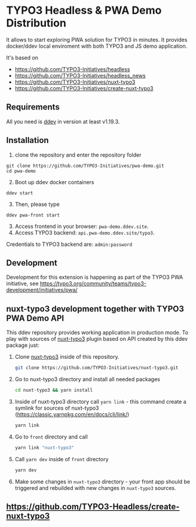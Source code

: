 # TYPO3 Headless & PWA Demo Distribution
It allows to start exploring PWA solution for TYPO3 in minutes.
It provides docker/ddev local enviroment with both TYPO3 and JS demo application.

It's based on

- https://github.com/TYPO3-Initiatives/headless
- https://github.com/TYPO3-Initiatives/headless_news
- https://github.com/TYPO3-Initiatives/nuxt-typo3
- https://github.com/TYPO3-Initiatives/create-nuxt-typo3


## Requirements
All you need is [ddev](https://ddev.readthedocs.io/en/stable/) in version at least v1.19.3.

## Installation

1) clone the repository and enter the repository folder

```
git clone https://github.com/TYPO3-Initiatives/pwa-demo.git
cd pwa-demo
```

2) Boot up ddev docker containers

```
ddev start
```

3) Then, please type
```
ddev pwa-front start
```
3) Access frontend in your browser: ```pwa-demo.ddev.site```.
4) Access TYPO3 backend: ```api.pwa-demo.ddev.site/typo3```.

Credentials to TYPO3 backend are: ```admin:password```

## Development
Development for this extension is happening as part of the TYPO3 PWA initiative, see https://typo3.org/community/teams/typo3-development/initiatives/pwa/


## nuxt-typo3 development together with TYPO3 PWA Demo API

This ddev repository provides working application in production mode.
To play with sources of [nuxt-typo3](https://github.com/TYPO3-Initiatives/nuxt-typo3) plugin based on API created by this ddev package just:

1. Clone [nuxt-typo3](https://github.com/TYPO3-Initiatives/nuxt-typo3) inside of this repository.
   ```bash
   git clone https://github.com/TYPO3-Initiatives/nuxt-typo3.git
   ```
2. Go to nuxt-typo3 directory and install all needed packages
    ```bash
    cd nuxt-typo3 && yarn install
    ```
3. Inside of nuxt-typo3 directory call `yarn link` - this command create a symlink for sources of nuxt-typo3 (https://classic.yarnpkg.com/en/docs/cli/link/)
    ```bash
    yarn link
    ```
4. Go to `front` directory and call
    ```bash
    yarn link "nuxt-typo3"
    ```
5. Call `yarn dev` inside of `front` directory
    ```bash
    yarn dev
    ```
6. Make some changes in `nuxt-typo3` directory - your front app should be triggered and rebuilded with new changes in `nuxt-typo3` sources.


## https://github.com/TYPO3-Headless/create-nuxt-typo3
